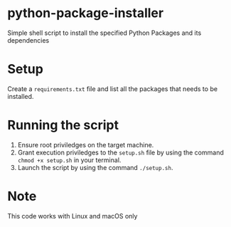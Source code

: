 # python-package-installer
Simple shell script to install the specified Python Packages and its dependencies

# Setup
Create a `requirements.txt` file and list all the packages that needs to be installed.

# Running the script

1. Ensure root priviledges on the target machine.
2. Grant execution priviledges to the `setup.sh` file by using the command `chmod +x setup.sh` in your terminal.
3. Launch the script by using the command `./setup.sh`.

# Note
This code works with Linux and macOS only

